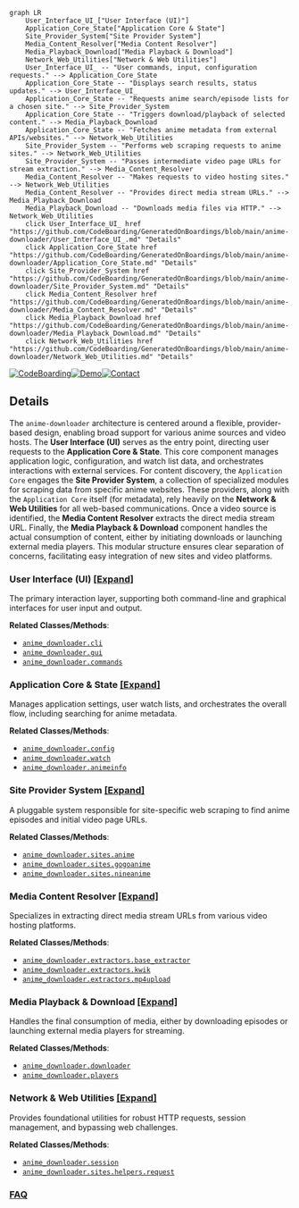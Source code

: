 ```mermaid
graph LR
    User_Interface_UI_["User Interface (UI)"]
    Application_Core_State["Application Core & State"]
    Site_Provider_System["Site Provider System"]
    Media_Content_Resolver["Media Content Resolver"]
    Media_Playback_Download["Media Playback & Download"]
    Network_Web_Utilities["Network & Web Utilities"]
    User_Interface_UI_ -- "User commands, input, configuration requests." --> Application_Core_State
    Application_Core_State -- "Displays search results, status updates." --> User_Interface_UI_
    Application_Core_State -- "Requests anime search/episode lists for a chosen site." --> Site_Provider_System
    Application_Core_State -- "Triggers download/playback of selected content." --> Media_Playback_Download
    Application_Core_State -- "Fetches anime metadata from external APIs/websites." --> Network_Web_Utilities
    Site_Provider_System -- "Performs web scraping requests to anime sites." --> Network_Web_Utilities
    Site_Provider_System -- "Passes intermediate video page URLs for stream extraction." --> Media_Content_Resolver
    Media_Content_Resolver -- "Makes requests to video hosting sites." --> Network_Web_Utilities
    Media_Content_Resolver -- "Provides direct media stream URLs." --> Media_Playback_Download
    Media_Playback_Download -- "Downloads media files via HTTP." --> Network_Web_Utilities
    click User_Interface_UI_ href "https://github.com/CodeBoarding/GeneratedOnBoardings/blob/main/anime-downloader/User_Interface_UI_.md" "Details"
    click Application_Core_State href "https://github.com/CodeBoarding/GeneratedOnBoardings/blob/main/anime-downloader/Application_Core_State.md" "Details"
    click Site_Provider_System href "https://github.com/CodeBoarding/GeneratedOnBoardings/blob/main/anime-downloader/Site_Provider_System.md" "Details"
    click Media_Content_Resolver href "https://github.com/CodeBoarding/GeneratedOnBoardings/blob/main/anime-downloader/Media_Content_Resolver.md" "Details"
    click Media_Playback_Download href "https://github.com/CodeBoarding/GeneratedOnBoardings/blob/main/anime-downloader/Media_Playback_Download.md" "Details"
    click Network_Web_Utilities href "https://github.com/CodeBoarding/GeneratedOnBoardings/blob/main/anime-downloader/Network_Web_Utilities.md" "Details"
```

[![CodeBoarding](https://img.shields.io/badge/Generated%20by-CodeBoarding-9cf?style=flat-square)](https://github.com/CodeBoarding/GeneratedOnBoardings)[![Demo](https://img.shields.io/badge/Try%20our-Demo-blue?style=flat-square)](https://www.codeboarding.org/demo)[![Contact](https://img.shields.io/badge/Contact%20us%20-%20contact@codeboarding.org-lightgrey?style=flat-square)](mailto:contact@codeboarding.org)

## Details

The `anime-downloader` architecture is centered around a flexible, provider-based design, enabling broad support for various anime sources and video hosts. The **User Interface (UI)** serves as the entry point, directing user requests to the **Application Core & State**. This core component manages application logic, configuration, and watch list data, and orchestrates interactions with external services. For content discovery, the `Application Core` engages the **Site Provider System**, a collection of specialized modules for scraping data from specific anime websites. These providers, along with the `Application Core` itself (for metadata), rely heavily on the **Network & Web Utilities** for all web-based communications. Once a video source is identified, the **Media Content Resolver** extracts the direct media stream URL. Finally, the **Media Playback & Download** component handles the actual consumption of content, either by initiating downloads or launching external media players. This modular structure ensures clear separation of concerns, facilitating easy integration of new sites and video platforms.

### User Interface (UI) [[Expand]](./User_Interface_UI_.md)
The primary interaction layer, supporting both command-line and graphical interfaces for user input and output.


**Related Classes/Methods**:

- <a href="https://github.com/anime-dl/anime-downloader/blob/master/anime_downloader/cli.py" target="_blank" rel="noopener noreferrer">`anime_downloader.cli`</a>
- <a href="https://github.com/anime-dl/anime-downloader/blob/master/anime_downloader/gui.py" target="_blank" rel="noopener noreferrer">`anime_downloader.gui`</a>
- <a href="https://github.com/anime-dl/anime-downloader/blob/master/anime_downloader/commands/" target="_blank" rel="noopener noreferrer">`anime_downloader.commands`</a>


### Application Core & State [[Expand]](./Application_Core_State.md)
Manages application settings, user watch lists, and orchestrates the overall flow, including searching for anime metadata.


**Related Classes/Methods**:

- <a href="https://github.com/anime-dl/anime-downloader/blob/master/anime_downloader/config.py" target="_blank" rel="noopener noreferrer">`anime_downloader.config`</a>
- <a href="https://github.com/anime-dl/anime-downloader/blob/master/anime_downloader/watch.py" target="_blank" rel="noopener noreferrer">`anime_downloader.watch`</a>
- <a href="https://github.com/anime-dl/anime-downloader/blob/master/anime_downloader/animeinfo.py" target="_blank" rel="noopener noreferrer">`anime_downloader.animeinfo`</a>


### Site Provider System [[Expand]](./Site_Provider_System.md)
A pluggable system responsible for site-specific web scraping to find anime episodes and initial video page URLs.


**Related Classes/Methods**:

- <a href="https://github.com/anime-dl/anime-downloader/blob/master/anime_downloader/sites/anime.py" target="_blank" rel="noopener noreferrer">`anime_downloader.sites.anime`</a>
- <a href="https://github.com/anime-dl/anime-downloader/blob/master/anime_downloader/sites/gogoanime.py" target="_blank" rel="noopener noreferrer">`anime_downloader.sites.gogoanime`</a>
- <a href="https://github.com/anime-dl/anime-downloader/blob/master/anime_downloader/sites/nineanime.py" target="_blank" rel="noopener noreferrer">`anime_downloader.sites.nineanime`</a>


### Media Content Resolver [[Expand]](./Media_Content_Resolver.md)
Specializes in extracting direct media stream URLs from various video hosting platforms.


**Related Classes/Methods**:

- <a href="https://github.com/anime-dl/anime-downloader/blob/master/anime_downloader/extractors/base_extractor.py" target="_blank" rel="noopener noreferrer">`anime_downloader.extractors.base_extractor`</a>
- <a href="https://github.com/anime-dl/anime-downloader/blob/master/anime_downloader/extractors/kwik.py" target="_blank" rel="noopener noreferrer">`anime_downloader.extractors.kwik`</a>
- <a href="https://github.com/anime-dl/anime-downloader/blob/master/anime_downloader/extractors/mp4upload.py" target="_blank" rel="noopener noreferrer">`anime_downloader.extractors.mp4upload`</a>


### Media Playback & Download [[Expand]](./Media_Playback_Download.md)
Handles the final consumption of media, either by downloading episodes or launching external media players for streaming.


**Related Classes/Methods**:

- <a href="https://github.com/anime-dl/anime-downloader/blob/master/anime_downloader/downloader/" target="_blank" rel="noopener noreferrer">`anime_downloader.downloader`</a>
- <a href="https://github.com/anime-dl/anime-downloader/blob/master/anime_downloader/players/" target="_blank" rel="noopener noreferrer">`anime_downloader.players`</a>


### Network & Web Utilities [[Expand]](./Network_Web_Utilities.md)
Provides foundational utilities for robust HTTP requests, session management, and bypassing web challenges.


**Related Classes/Methods**:

- <a href="https://github.com/anime-dl/anime-downloader/blob/master/anime_downloader/session.py" target="_blank" rel="noopener noreferrer">`anime_downloader.session`</a>
- <a href="https://github.com/anime-dl/anime-downloader/blob/master/anime_downloader/sites/helpers/request.py" target="_blank" rel="noopener noreferrer">`anime_downloader.sites.helpers.request`</a>




### [FAQ](https://github.com/CodeBoarding/GeneratedOnBoardings/tree/main?tab=readme-ov-file#faq)